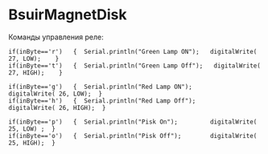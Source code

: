# BsuirMagnetDisk



Команды управления реле:


    if(inByte=='r')   {  Serial.println("Green Lamp ON");   digitalWrite( 27, LOW);    }
    if(inByte=='t')   {  Serial.println("Green Lamp Off");   digitalWrite( 27, HIGH);    }

    if(inByte=='g')   {  Serial.println("Red Lamp ON");        digitalWrite( 26, LOW);  }
    if(inByte=='h')   {  Serial.println("Red Lamp Off");        digitalWrite( 26, HIGH);  }

    if(inByte=='p')   {  Serial.println("Pisk On");         digitalWrite( 25, LOW) ;  }
    if(inByte=='o')   {  Serial.println("Pisk Off");        digitalWrite( 25, HIGH);  }
